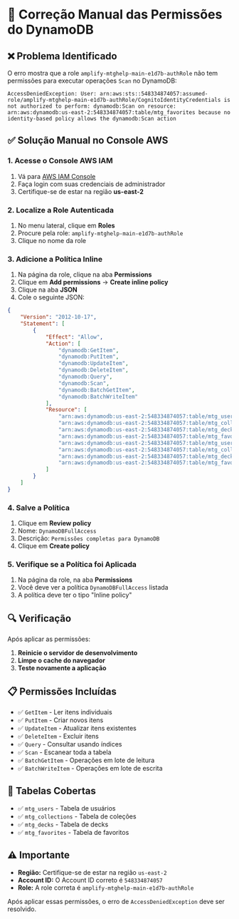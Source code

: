 # 🔧 Correção Manual das Permissões do DynamoDB

## ❌ Problema Identificado

O erro mostra que a role `amplify-mtghelp-main-e1d7b-authRole` não tem permissões para executar operações `Scan` no DynamoDB:

```
AccessDeniedException: User: arn:aws:sts::548334874057:assumed-role/amplify-mtghelp-main-e1d7b-authRole/CognitoIdentityCredentials is not authorized to perform: dynamodb:Scan on resource: arn:aws:dynamodb:us-east-2:548334874057:table/mtg_favorites because no identity-based policy allows the dynamodb:Scan action
```

## ✅ Solução Manual no Console AWS

### 1. Acesse o Console AWS IAM

1. Vá para [AWS IAM Console](https://console.aws.amazon.com/iam/)
2. Faça login com suas credenciais de administrador
3. Certifique-se de estar na região **us-east-2**

### 2. Localize a Role Autenticada

1. No menu lateral, clique em **Roles**
2. Procure pela role: `amplify-mtghelp-main-e1d7b-authRole`
3. Clique no nome da role

### 3. Adicione a Política Inline

1. Na página da role, clique na aba **Permissions**
2. Clique em **Add permissions** → **Create inline policy**
3. Clique na aba **JSON**
4. Cole o seguinte JSON:

```json
{
    "Version": "2012-10-17",
    "Statement": [
        {
            "Effect": "Allow",
            "Action": [
                "dynamodb:GetItem",
                "dynamodb:PutItem",
                "dynamodb:UpdateItem",
                "dynamodb:DeleteItem",
                "dynamodb:Query",
                "dynamodb:Scan",
                "dynamodb:BatchGetItem",
                "dynamodb:BatchWriteItem"
            ],
            "Resource": [
                "arn:aws:dynamodb:us-east-2:548334874057:table/mtg_users",
                "arn:aws:dynamodb:us-east-2:548334874057:table/mtg_collections",
                "arn:aws:dynamodb:us-east-2:548334874057:table/mtg_decks",
                "arn:aws:dynamodb:us-east-2:548334874057:table/mtg_favorites",
                "arn:aws:dynamodb:us-east-2:548334874057:table/mtg_users/index/*",
                "arn:aws:dynamodb:us-east-2:548334874057:table/mtg_collections/index/*",
                "arn:aws:dynamodb:us-east-2:548334874057:table/mtg_decks/index/*",
                "arn:aws:dynamodb:us-east-2:548334874057:table/mtg_favorites/index/*"
            ]
        }
    ]
}
```

### 4. Salve a Política

1. Clique em **Review policy**
2. Nome: `DynamoDBFullAccess`
3. Descrição: `Permissões completas para DynamoDB`
4. Clique em **Create policy**

### 5. Verifique se a Política foi Aplicada

1. Na página da role, na aba **Permissions**
2. Você deve ver a política `DynamoDBFullAccess` listada
3. A política deve ter o tipo "Inline policy"

## 🔍 Verificação

Após aplicar as permissões:

1. **Reinicie o servidor de desenvolvimento**
2. **Limpe o cache do navegador**
3. **Teste novamente a aplicação**

## 📋 Permissões Incluídas

- ✅ `GetItem` - Ler itens individuais
- ✅ `PutItem` - Criar novos itens
- ✅ `UpdateItem` - Atualizar itens existentes
- ✅ `DeleteItem` - Excluir itens
- ✅ `Query` - Consultar usando índices
- ✅ `Scan` - Escanear toda a tabela
- ✅ `BatchGetItem` - Operações em lote de leitura
- ✅ `BatchWriteItem` - Operações em lote de escrita

## 🎯 Tabelas Cobertas

- ✅ `mtg_users` - Tabela de usuários
- ✅ `mtg_collections` - Tabela de coleções
- ✅ `mtg_decks` - Tabela de decks
- ✅ `mtg_favorites` - Tabela de favoritos

## ⚠️ Importante

- **Região:** Certifique-se de estar na região `us-east-2`
- **Account ID:** O Account ID correto é `548334874057`
- **Role:** A role correta é `amplify-mtghelp-main-e1d7b-authRole`

Após aplicar essas permissões, o erro de `AccessDeniedException` deve ser resolvido. 